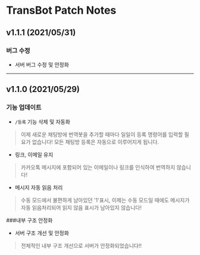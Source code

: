 # TransBot Patch Notes

## v1.1.1 (2021/05/31)
### 버그 수정
* 서버 버그 수정 및 안정화

***
## v1.1.0 (2021/05/29)
### 기능 업데이트
* ```/등록``` 기능 삭제 및 자동화
> 이제 새로운 채팅방에 번역봇을 추가할 때마다 일일이 등록 명령어를 입력할 필요가 없습니다! 모든 채팅방 등록은 자동으로 이루어지게 됩니다.

* 링크, 이메일 유지

> 카카오톡 메시지에 포함되어 있는 이메일이나 링크를 인식하여 번역하지 않습니다! 

* 메시지 자동 읽음 처리

> 수동 모드에서 불편하게 남아있던 '1'표시, 이제는 수동 모드일 때에도 메시지가 자동 읽음처리되어 읽지 않음 표시가 남아있지 않습니다!

###내부 구조 안정화
* 서버 구조 개선 및 안정화

> 전체적인 내부 구조 개선으로 서버가 안정화되었습니다!!
